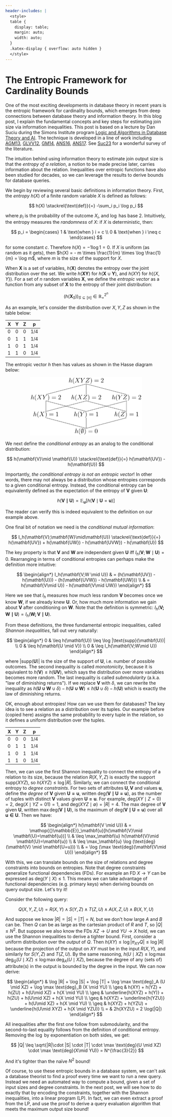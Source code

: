 ```yaml
---
header-includes: |
  <style>
  table {
    display: table;
    margin: auto;
    width: auto;
  }
  .katex-display { overflow: auto hidden }
  </style>
---
```


# The Entropic Framework for Cardinality Bounds

One of the most exciting developments in database theory in recent years is the entropic framework for cardinality bounds, which emerges from deep connections between database theory and information theory. In this blog post, I explain the fundamental concepts and key steps for estimating join size via information inequalities. This post is based on a lecture by Dan Suciu during the Simons Institute program [Logic and Algorithms in Database Theory and AI](https://simons.berkeley.edu/programs/logic-algorithms-database-theory-ai). The technique is developed in a line of work including [AGM13](https://arxiv.org/abs/1711.03860), [GLVV12](https://theory.stanford.edu/~valiant/papers/GLV_pods.pdf), [GM14](https://arxiv.org/pdf/1111.1109.pdf), [ANS16](https://arxiv.org/abs/1604.00111), [ANS17](https://arxiv.org/abs/1612.02503). See [Suc23](https://arxiv.org/abs/2304.11996) for a wonderful survey of the literature. 

The intuition behind using information theory to estimate join output size is that the *entropy of a relation*, a notion to be made precise later, carries information about the relation. Inequalities over entropic functions have also been studied for decades, so we can leverage the results to derive bounds for database queries. 

We begin by reviewing several basic definitions in information theory. First, the *entropy* $h(X)$ of a finite random variable $X$ is defined as follows: 

$$
h(X) \stackrel{\text{def}}{=} -\sum_i p_i \log p_i
$$

where $p_i$ is the probability of the outcome $X_i$, and $\log$ has base 2. Intuitively, the entropy measures the *randomness* of $X$: if $X$ is deterministic, then: 

$$
p_i = \begin{cases}
1 & \text{when } i = c \\
0 & \text{when } i \neq c
\end{cases}
$$

for some constant $c$. Therefore $h(X)= - 1 \log 1 = 0$. If $X$ is uniform (as random as it gets), then $h(X) = - m \times \frac{1}{m} \times \log \frac{1}{m} = \log m$, where $m$ is the size of the support for $X$. 

When $\mathbf{X}$ is a set of variables, $h(\mathbf{X})$ denotes the entropy over the joint distribution over the set. We write $h(\mathbf{X}\mathbf{Y})$ for $h(\mathbf{X}\cup \mathbf{Y})$, and $h(XY)$ for $h(\{X, Y\})$. For a set of $n$ random variables $\mathbf{X}$, we define the *entropic vector* as a function from any subset of $\mathbf{X}$ to the entropy of their joint distribution: 

$$
(h(\mathbf{X}_S))_{S \subseteq [n]} \in \mathbb{R}^{2^n}_+
$$

As an example, let's consider the distribution over $X,Y,Z$ as shown in the table below: 

| X   | Y   | Z   | p   |
| --- | --- | --- | --- |
| 0   | 0   | 0   | 1/4 |
| 0   | 1   | 1   | 1/4 |
| 1   | 0   | 1   | 1/4 |
| 1   | 1   | 0   | 1/4 |

The entropic vector $h$ then has values as shown in the Hasse diagram below: 

<div style="text-align: center;">
<img title="" src="hasse.svg" alt="hasse.svg" width="350">
</div>

We next define the *conditional entropy* as an analog to the conditional distribution: 

$$
h(\mathbf{V}\mid \mathbf{U}) \stackrel{\text{def}}{=} h(\mathbf{UV}) - h(\mathbf{U})
$$

Importantly, *the conditional entropy is not an entropic vector*! In other words, there may not always be a distribution whose entropies corresponds to a given conditional entropy. Instead, the conditional entropy can be equivalently defined as the expectation of the entropy of $\mathbf{V}$ given $\mathbf{U}$: 

$$
h(\mathbf{V\mid U}) = \mathop{{}\mathbb{E}}_\mathbf{u}[h(\mathbf{V}\mid \mathbf{U}=\mathbf{u})]
$$

The reader can verify this is indeed equivalent to the definition on our example above. 

One final bit of notation we need is the *conditional mutual information*: 

$$
I_h(\mathbf{V};\mathbf{W}\mid\mathbf{U}) \stackrel{\text{def}}{=} h(\mathbf{UV}) + h(\mathbf{UW}) - h(\mathbf{UVW}) - h(\mathbf{U})
$$

The key property is that $\mathbf{V}$ and $\mathbf{W}$ are independent given $\mathbf{U}$ iff $I_h(\mathbf{V};\mathbf{W}\mid\mathbf{U})=0$. Rearranging in terms of conditional entropies can perhaps make the definition more intuitive: 

$$
\begin{align*}
I_h(\mathbf{V;W \mid U}) 
& = (h(\mathbf{UV}) - h(\mathbf{U})) - (h(\mathbf{UVW}) - h(\mathbf{UW})) \\
& = h(\mathbf{V\mid U}) - h(\mathbf{V\mid UW})
\end{align*}
$$

Here we see that $I_h$ measures how much less random $\mathbf{V}$ becomes once we know $\mathbf{W}$, if we already knew $\mathbf{U}$. Or, how much more information we gain about $\mathbf{V}$ after conditioning on $\mathbf{W}$. Note that the definition is symmetric: $I_h(\mathbf{V;W\mid U}) = I_h(\mathbf{W;V\mid U})$. 

From these definitions, the three fundamental entropic inequalities, called *Shannon inequalities*, fall out very naturally: 

$$
\begin{align*}
0 & \leq h(\mathbf{U}) \leq \log |\text{supp}(\mathbf{U})| \\
0 & \leq h(\mathbf{U \mid V}) \\
0 & \leq I_h(\mathbf{V;W\mid U})
\end{align*}
$$

where $|\text{supp}(\mathbf{U})|$ is the size of the support of $\mathbf{U}$, i.e. number of possible outcomes. The second inequality is called *monotonicity*, because it is equivalent to $h(\mathbf{V}) \leq h(\mathbf{UV})$, which says the distribution over more variables becomes more random. The last inequality is called *submodularity* (a.k.a. "law of diminishing returns"). If we replace $\mathbf{V}$ with $\delta$, we can rewrite the inequality as  $h(\mathbf{U\cup W} \cup \delta) - h(\mathbf{U\cup W}) \leq h(\mathbf{U}\cup\delta) - h(\mathbf{U})$ which is exactly the law of diminishing returns. 

OK, enough about entropies! How can we use them for databases? The key idea is to see a relation as a distribution over its tuples. Our example before (copied here) assigns the same probability to every tuple in the relation, so it defines a uniform distribution over the tuples. 

| X   | Y   | Z   | p   |
| --- | --- | --- | --- |
| 0   | 0   | 0   | 1/4 |
| 0   | 1   | 1   | 1/4 |
| 1   | 0   | 1   | 1/4 |
| 1   | 1   | 0   | 1/4 |

Then, we can use the first Shannon inequality to connect the entropy of a relation to its size, because the relation $R(X, Y, Z)$ is exactly the support $\text{supp}(XYZ)$, so $h(XYZ) \leq \log |R|$. Similarly, we can connect the conditional entropy to *degree constraints*.  For two sets of attributes $\mathbf{U, V}$ and values $\mathbf{u}$, define the *degree* of $\mathbf{V}$ given $\mathbf{U = u}$, written $\text{deg}(\mathbf{V \mid U=u})$, as the number of tuples with distinct $\mathbf{V}$ values given $\mathbf{U=u}$. For example, $\text{deg}(XY\mid Z=0)=2$, $\text{deg}(X\mid YZ=01)=1$, and $\text{deg}(XYZ\mid \emptyset) = |R| = 4$. The max degree of $\mathbf{V}$ given $\mathbf{U}$, written $\max \text{deg}(\mathbf{V \mid U})$, is the maximum of $\text{deg}(\mathbf{V \mid U = u})$ over all $\mathbf{u \in U}$. Then we have: 

$$
\begin{align*}
h(\mathbf{V \mid U}) & = \mathop{{}\mathbb{E}}_\mathbf{u}[h(\mathbf{V}\mid \mathbf{U}=\mathbf{u})] \\
& \leq \max_\mathbf{u} h(\mathbf{V}\mid \mathbf{U}=\mathbf{u}) \\
& \leq \max_\mathbf{u} \log (\text{deg}(\mathbf{V} \mid \mathbf{U=u})) \\
& = \log (\max \text{deg}(\mathbf{V\mid U}))
\end{align*}
$$

With this, we can translate bounds on the size of relations and degree constraints into bounds on entropies. Note that degree constraints generalize functional dependencies (FDs). For example an FD $X \rightarrow Y$ can be expressed as $\text{deg}(Y\mid X) \leq 1$. This means we can take advantage of functional dependencies (e.g. primary keys) when deriving bounds on query output size. Let's try it! 

Consider the following query: 

$$
Q(X, Y, Z, U) = R(X, Y) \wedge S(Y, Z) \wedge T(Z, U) \wedge A(X, Z, U) \wedge B(X, Y, U)
$$

And suppose we know $|R| = |S| = |T| = N$, but we don't how large $A$ and $B$ can be. Then $Q$ can be as large as the cartesian product of $R$ and $T$, so $|Q| \leq N^2$. But suppose we also know the FDs $XZ \rightarrow U$ and $YU \rightarrow X$ hold, we can use the Shannon inequalities to derive a tighter bound. First, consider a uniform distribution over the *output* of $Q$. Then $h(XY) \leq \log |\pi_{XY}Q|\leq \log |R|$ because the projection of the output on $XY$ must be in the input $R(X, Y)$, and similarly for $S(Y, Z)$ and $T(Z, U)$. By the same reasoning, $h(U\mid XZ) \leq \log \max \text{deg}_Q(U \mid XZ) \leq \log \max \text{deg}_A (U \mid XZ)$, because the degree of any (sets of) attribute(s) in the output is bounded by the degree in the input. We can now derive: 

$$
\begin{align*}
& \log |R| + \log |S| + \log |T| + \log \max \text{deg}_A (U \mid XZ) + \log \max \text{deg}_B (X \mid YU) \\
\geq & h(XY) + h(YZ) + h(ZU) + h(U\mid XZ) + h(X \mid YU) \\
\geq & \underline{h(XYZ) + h(Y)} + h(ZU) + h(U\mid XZ) + h(X \mid YU) \\
\geq & h(XYZ) + \underline{h(YZU)} + h(U\mid XZ) + h(X \mid YU) \\
\geq & h(XYZ) + h(YZU) + \underline{h(U\mid XYZ) + h(X \mid YZU)} \\
= & 2h(XYZU) = 2 \log(|Q|)
\end{align*}
$$

All inequalities after the first one follow from submodularity, and the second-to-last equality follows from the definition of conditional entropy. Removing the $\log$ by exponentiation on both sides, we get: 

$$
|Q| \leq \sqrt{|R|\cdot |S| \cdot |T| \cdot \max \text{deg}(U \mid XZ) \cdot \max \text{deg}(X\mid YU)} = N^{\frac{3}{2}} 
$$

And it's tighter than the naïve $N^2$ bound! 

Of course, to use these entropic bounds in a database system, we can't ask a database theorist to find a proof every time we want to run a new query. Instead we need an automated way to compute a bound, given a set of input sizes and degree constraints. In the next post, we will see how to do exactly that by encoding the constraints, together with the Shannon inequalities, into a linear program (LP). In fact, we can even extract a proof from the LP, and use the proof to derive a query evaluation algorithm that meets the maximum output size bound! 
